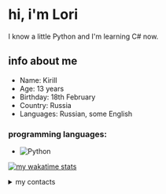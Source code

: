 # hi, i'm Lori
I know a little Python and I'm learning C# now.

## info about me
- Name: Kirill
- Age: 13 years
- Birthday: 18th February
- Country: Russia
- Languages: Russian, some English


### programming languages:
- ![Python](https://img.shields.io/badge/python-191919?style=for-the-badge&logo=python&logoColor=ffdd54)

[![my wakatime stats](https://github-readme-stats.vercel.app/api/wakatime?username=DeathOfALori&theme=radical)](https://wakatime.com/@DeathOfALori)

<details>
  <summary>my contacts</summary>
  <b>Telegram:</b> <a href="https://l1wtt.t.me/">l1wtt</a><br>
  <b>Discord:</b> l1wt<br>
</details>

